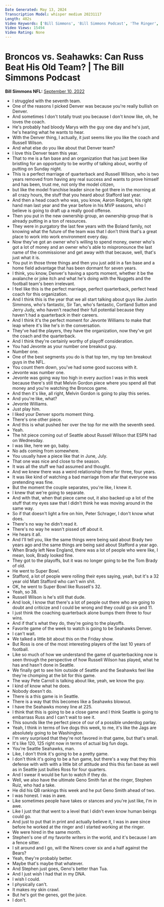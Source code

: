 ```yaml
---
Date Generated: May 13, 2024
Transcription Model: whisper medium 20231117
Length: 402s
Video Keywords: ['Bill Simmons', 'Bill Simmons Podcast', 'The Ringer', 'NFL Show', 'NFL News', 'Denver Broncos', 'Seattle Seahawks', 'Peter Schrager', 'Ben Solak', 'Javonte Williams', 'Monday night football', 'nfl playoffs', 'nfl podcast']
Video Views: 15494
Video Rating: None
---
```


# Broncos vs. Seahawks: Can Russ Beat His Old Team? | The Bill Simmons Podcast
**Bill Simmons NFL:** [September 10, 2022](https://www.youtube.com/watch?v=PWU-S_TgqE8)
*  I struggled with the seventh team.
*  One of the reasons I picked Denver was because you're really bullish on Denver.
*  And sometimes I don't totally trust you because I don't know like, oh, he loves the coach.
*  He's probably had bloody Marys with the guy one day and he's just, he's hearing what he wants to hear.
*  With the Denver thing, I actually, it just seems like you like the coach and Russell Wilson.
*  And what else do you like about that Denver team?
*  I love this Denver team this year.
*  That to me is a fan base and an organization that has just been like bristling for an opportunity to be worthy of talking about, worthy of putting on Sunday night.
*  This is a perfect marriage of quarterback and Russell Wilson, who is two years removed from having any real success and wants to prove himself and has been, trust me, not only the model citizen,
*  but like the model franchise leader since he got there in the morning at all crazy hours, the stuff that you heard about Stafford last year.
*  And then a head coach who was, you know, Aaron Rodgers, his right hand man last year and the year before in his MVP seasons, who I believe is going to draft up a really good offense.
*  Then you put in the new ownership group, an ownership group that is already putting in a ton of resources.
*  They were in purgatory the last few years with the Boland family, not knowing what the future of the team was that I don't think that's a great place to work into work environment every day.
*  Now they've got an owner who's willing to spend money, owner who's got a lot of money and an owner who's able to mispronounce the last name of the commissioner and get away with that because, well, that's just what it is.
*  You put in those three things and then you just add in a fan base and a home field advantage that has been dormant for seven years.
*  I think, you know, Denver's having a sports moment, whether it be the avalanche or joke itch and what he's doing with the Nuggets and the football team's been irrelevant.
*  I feel like this is the perfect marriage, perfect quarterback, perfect head coach for this organization.
*  And I think this is the year that we all start talking about guys like Justin Simmons, who's fantastic, Sir Tan, who's fantastic, Cortland Sutton and Jerry Judy, who haven't reached their full potential because they haven't had a quarterback in their careers.
*  And I think it's the perfect moment for Jevonte Williams to make that leap where it's like he's in the conversation.
*  They've had the players, they have the organization, now they've got the coach and the quarterback.
*  And I think they're certainly worthy of playoff consideration.
*  You had Jevonte as your number one breakout guy.
*  Number one.
*  One of the best segments you do is that top ten, my top ten breakout guys in the NFL.
*  You count them down, you've had some good success with it.
*  Jevonte was number one.
*  Jevonte was going way too high in every auction I was in this week because there's still that Melvin Gordon piece where you spend all that money and you're watching the Broncos game.
*  And then it's like, all right, Melvin Gordon is going to play this series.
*  And you're like, what?
*  Jevonte Williams.
*  Just play him.
*  I liked your Denver sports moment thing.
*  There's one other piece.
*  And this is what pushed her over the top for me with the seventh seed.
*  Yeah.
*  The hit piece coming out of Seattle about Russell Wilson that ESPN had on Wednesday.
*  I was like, here we go, baby.
*  No ads coming from somewhere.
*  You usually have a piece like that in June, July.
*  That one was nice and close to the season.
*  It was all the stuff we had assumed and thought.
*  And we knew there was a weird relationship there for three, four years.
*  It was like kind of watching a bad marriage from afar that everyone was pretending was fine.
*  But the moment the couple separates, you're like, I knew it.
*  I knew that we're going to separate.
*  And with that, when that piece came out, it also backed up a lot of the stuff that my eyes saw that I didn't think he was moving around in the same way.
*  So if that doesn't light a fire on him, Peter Schrager, I don't know what does.
*  There's no way he didn't read it.
*  There's no way he wasn't pissed off about it.
*  He hears it all.
*  And I'll tell you, like the same things were being said about Brady two years ago and the same things are being said about Stafford a year ago.
*  When Brady left New England, there was a lot of people who were like, I mean, look, Brady looked fine.
*  They got to the playoffs, but it was no longer going to be the Tom Brady of old.
*  He went to Super Bowl.
*  Stafford, a lot of people were rolling their eyes saying, yeah, but it's a 32 year old Matt Stafford who can't win shit.
*  OK, he went to Super Bowl like Russell's 32.
*  Yeah, so 38.
*  Russell Wilson is he's still that dude.
*  And look, I know that there's a lot of people out there who are going to doubt and criticize and I could be wrong and they could go six and 11.
*  I just think the coaching quarterback alone bumps them three to four wins.
*  And if that's what they do, they're going to the playoffs.
*  Favorite game of the week to watch is going to be Seahawks Denver.
*  I can't wait.
*  We talked a little bit about this on the Friday show.
*  But Ross is one of the most interesting players of the last 10 years of football.
*  Like so much of how we understand the game of quarterbacking now is seen through the perspective of how Russell Wilson has played, what he has and hasn't done in Seattle.
*  We finally get to see him outside of Seattle and the Seahawks feel like they're chomping at the bit for this game.
*  The way Pete Carroll is talking about like, yeah, we know the guy.
*  I kind of know what he does.
*  Nobody doesn't do.
*  There is a this game is in Seattle.
*  There is a way that this becomes like a Seahawks blowout.
*  I have the Seahawks money line at 225.
*  I think that this is going to be a close game and I think Seattle is going to embarrass Russ and I can't wait to see it.
*  This sounds like the perfect piece of our of a possible underdog parlay.
*  Yeah, I think in terms of live dogs this week, to me, it's like the Jags are absolutely going to be Washington.
*  I'm very surprised that they're not favored in that game, but that's small.
*  It's like 120, 125 right now in terms of actual big fun dogs.
*  You're Seattle Seahawks, man.
*  Like, I don't think it's going to be a pretty game.
*  I don't think it's going to be a fun game, but there's a way that they this defense with with with a little bit of attitude and this this fan base as well as in Seattle just bullies Ross for four quarters.
*  And I swear it would be fun to watch if they do.
*  Well, we also have the ultimate Geno Smith fan at the ringer, Stephen Ruiz, who had a take.
*  He did his QB rankings this week and he put Geno Smith ahead of two.
*  I was honest. I was in awe.
*  Like sometimes people have takes or stances and you're just like, I'm in awe.
*  Like I just that that went to a level that I didn't even know human beings could go.
*  And just to put that in print and actually believe it, I was in awe since before he worked at the ringer and I started working at the ringer.
*  We were hired in the same month.
*  Stephen's one of my favorite writers in the world, and it's because I am a fence sitter.
*  I sit around and I go, will the Niners cover six and a half against the Bears?
*  Yeah, they're probably better.
*  Maybe that's maybe that whatever.
*  And Stephen just goes, Geno's better than Tua.
*  And I just wish I had that in my DNA.
*  I wish I could.
*  I physically can't.
*  It makes my skin crawl.
*  But he's got the genes, got the juice.
*  I don't.

